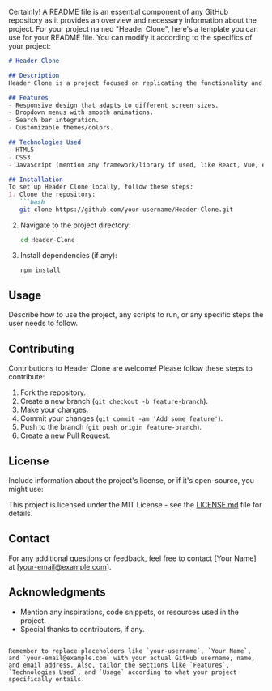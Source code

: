 Certainly! A README file is an essential component of any GitHub repository as it provides an overview and necessary information about the project. For your project named "Header Clone", here's a template you can use for your README file. You can modify it according to the specifics of your project:

```markdown
# Header Clone

## Description
Header Clone is a project focused on replicating the functionality and design of a specific web header. This project aims to demonstrate the ability to accurately recreate UI components and implement their features.

## Features
- Responsive design that adapts to different screen sizes.
- Dropdown menus with smooth animations.
- Search bar integration.
- Customizable themes/colors.

## Technologies Used
- HTML5
- CSS3
- JavaScript (mention any framework/library if used, like React, Vue, etc.)

## Installation
To set up Header Clone locally, follow these steps:
1. Clone the repository:
   ```bash
   git clone https://github.com/your-username/Header-Clone.git
   ```
2. Navigate to the project directory:
   ```bash
   cd Header-Clone
   ```
3. Install dependencies (if any):
   ```bash
   npm install
   ```

## Usage
Describe how to use the project, any scripts to run, or any specific steps the user needs to follow.

## Contributing
Contributions to Header Clone are welcome! Please follow these steps to contribute:
1. Fork the repository.
2. Create a new branch (`git checkout -b feature-branch`).
3. Make your changes.
4. Commit your changes (`git commit -am 'Add some feature'`).
5. Push to the branch (`git push origin feature-branch`).
6. Create a new Pull Request.

## License
Include information about the project's license, or if it's open-source, you might use:

This project is licensed under the MIT License - see the [LICENSE.md](LICENSE.md) file for details.

## Contact
For any additional questions or feedback, feel free to contact [Your Name] at [your-email@example.com].

## Acknowledgments
- Mention any inspirations, code snippets, or resources used in the project.
- Special thanks to contributors, if any.
```

Remember to replace placeholders like `your-username`, `Your Name`, and `your-email@example.com` with your actual GitHub username, name, and email address. Also, tailor the sections like `Features`, `Technologies Used`, and `Usage` according to what your project specifically entails.
